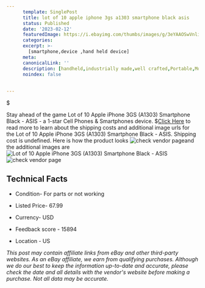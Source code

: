 ```yaml
---
      template: SinglePost
      title: lot of 10 apple iphone 3gs a1303 smartphone black asis
      status: Published
      date: '2023-02-12'
      featuredImage: https://i.ebayimg.com/thumbs/images/g/3eYAAOSwVnli6VXh/s-l225.jpg
      categories: 
      excerpt: >-
        [smartphone,device ,hand held device]
      meta:
      canonicalLink: ''
      description: [handheld,industrially made,well crafted,Portable,Mobile,Compact,Convenient,Lightweight,Maneuverable,Man-portable,Miniature,Carriable,Hand-held,Light,Holdable,Transportable,Mobile device,Pocket-sized,On-the-go,Wireless,Cordless,Compact size,Convenient size, smartphone,device ,hand held device]
      noindex: false
      
        
---
```

$

Stay ahead of the game Lot of 10 Apple iPhone 3GS (A1303) Smartphone Black - ASIS - a 1-star Cell Phones & Smartphones device.
$[Click Here](https://www.ebay.com/itm/134141895024?hash=item1f3b7ae170%3Ag%3A3eYAAOSwVnli6VXh&mkevt=1&mkcid=1&mkrid=711-53200-19255-0&campid=%253CePNCampaignId%253E&customid=%253CreferenceId%253E&toolid=10049) to read more to learn about the shipping costs and additional image urls for the Lot of 10 Apple iPhone 3GS (A1303) Smartphone Black - ASIS. Shipping cost is undefined. Here is how the product looks ![check vendor page](https://i.ebayimg.com/thumbs/images/g/3eYAAOSwVnli6VXh/s-l225.jpg)and the additional images are![Lot of 10 Apple iPhone 3GS (A1303) Smartphone Black - ASIS](https://i.ebayimg.com/images/g/3eYAAOSwVnli6VXh/s-l1600.jpg)![check vendor page](https://origin-galleryplus.ebayimg.com/ws/web/134141895024_2_0_1/225x225.jpg,https://origin-galleryplus.ebayimg.com/ws/web/134141895024_3_0_1/225x225.jpg,https://origin-galleryplus.ebayimg.com/ws/web/134141895024_4_0_1/225x225.jpg)



 ## Technical Facts 



     
      

 - Condition- For parts or not working 


      

 - Listed Price- 67.99 


      

 - Currency- USD 


      

 - Feedback score - 15894 


      

 - Location - US 


      
      

 *_This post may contain affiliate links from eBay and other third-party websites. As an eBay affiliate, we earn from qualifying purchases. Although we do our best to keep the information up-to-date and accurate, please check the date and all details with the vendor's website before making a purchase. Not all data may be accurate._*






